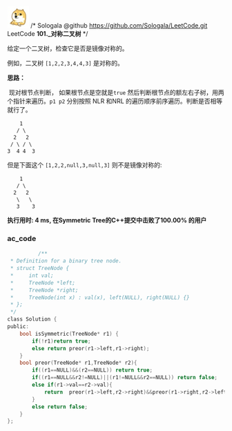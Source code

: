 ![](https://github.com/Sologala/SomeThings/blob/master/face.jpg?raw=true)
/*
    Sologala   @github    https://github.com/Sologala/LeetCode.git
    LeetCode   **101._对称二叉树**
*/

给定一个二叉树，检查它是否是镜像对称的。

例如，二叉树 `[1,2,2,3,4,4,3]` 是对称的。

**思路：**

​	现对根节点判断， 如果根节点是空就是`true` 然后判断根节点的额左右子树，用两个指针来遍历。`p1 p2`  分别按照 NLR 和NRL 的遍历顺序前序遍历。判断是否相等就行了。

```
    1
   / \
  2   2
 / \ / \
3  4 4  3
```

但是下面这个 `[1,2,2,null,3,null,3]` 则不是镜像对称的:

```
    1
   / \
  2   2
   \   \
   3    3
```

**执行用时: 4 ms, 在Symmetric Tree的C++提交中击败了100.00% 的用户** 

### **ac_code**

```c
          /**
 * Definition for a binary tree node.
 * struct TreeNode {
 *     int val;
 *     TreeNode *left;
 *     TreeNode *right;
 *     TreeNode(int x) : val(x), left(NULL), right(NULL) {}
 * };
 */
class Solution {
public:
    bool isSymmetric(TreeNode* r1) {
        if(!r1)return true;
        else return preor(r1->left,r1->right);
    }
    bool preor(TreeNode* r1,TreeNode* r2){
        if((r1==NULL)&&(r2==NULL)) return true;
        if((r1==NULL&&r2!=NULL)||(r1!=NULL&&r2==NULL)) return false;
        else if(r1->val==r2->val){
            return  preor(r1->left,r2->right)&&preor(r1->right,r2->left);
        }
        else return false;
    }
}; 
```

​           